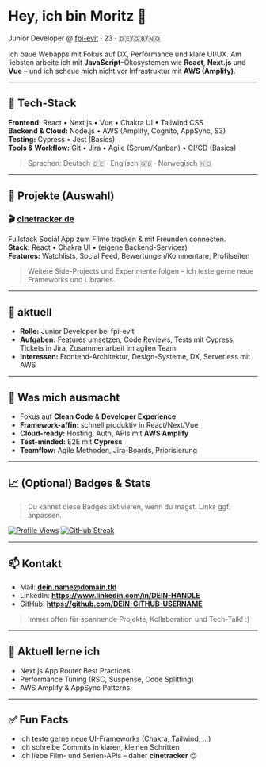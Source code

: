 # Hey, ich bin Moritz 👋

Junior Developer @ [fpi-evit](https://fpi-evit.de) · 23 · 🇩🇪/🇬🇧/🇳🇴

Ich baue Webapps mit Fokus auf DX, Performance und klare UI/UX. Am liebsten arbeite ich mit **JavaScript**–Ökosystemen wie **React**, **Next.js** und **Vue** – und ich scheue mich nicht vor Infrastruktur mit **AWS (Amplify)**.

---

## 🔧 Tech-Stack

**Frontend:** React • Next.js • Vue • Chakra UI • Tailwind CSS  
**Backend & Cloud:** Node.js • AWS (Amplify, Cognito, AppSync, S3)  
**Testing:** Cypress • Jest (Basics)  
**Tools & Workflow:** Git • Jira • Agile (Scrum/Kanban) • CI/CD (Basics)

> Sprachen: Deutsch 🇩🇪 · Englisch 🇬🇧 · Norwegisch 🇳🇴

---

## 🚀 Projekte (Auswahl)

### 🎬 [cinetracker.de](https://cinetracker.de)

Fullstack Social App zum Filme tracken & mit Freunden connecten.  
**Stack:** React • Chakra UI • (eigene Backend-Services)  
**Features:** Watchlists, Social Feed, Bewertungen/Kommentare, Profilseiten

> Weitere Side-Projects und Experimente folgen – ich teste gerne neue Frameworks und Libraries.

---

## 💼 aktuell

- **Rolle:** Junior Developer bei fpi-evit
- **Aufgaben:** Features umsetzen, Code Reviews, Tests mit Cypress, Tickets in Jira, Zusammenarbeit im agilen Team
- **Interessen:** Frontend-Architektur, Design-Systeme, DX, Serverless mit AWS

---

## 🧠 Was mich ausmacht

- Fokus auf **Clean Code** & **Developer Experience**
- **Framework-affin:** schnell produktiv in React/Next/Vue
- **Cloud-ready:** Hosting, Auth, APIs mit **AWS Amplify**
- **Test-minded:** E2E mit **Cypress**
- **Teamflow:** Agile Methoden, Jira-Boards, Priorisierung

---

## 📈 (Optional) Badges & Stats

> Du kannst diese Badges aktivieren, wenn du magst. Links ggf. anpassen.

[![Profile Views](https://komarev.com/ghpvc/?username=DEIN-GITHUB-USERNAME&style=flat)](https://github.com/DEIN-GITHUB-USERNAME)
[![GitHub Streak](https://streak-stats.demolab.com?user=DEIN-GITHUB-USERNAME)](https://git.io/streak-stats)

---

## 📫 Kontakt

- Mail: **dein.name@domain.tld**
- LinkedIn: **https://www.linkedin.com/in/DEIN-HANDLE**
- GitHub: **https://github.com/DEIN-GITHUB-USERNAME**

> Immer offen für spannende Projekte, Kollaboration und Tech-Talk! :)

---

## 🌱 Aktuell lerne ich

- Next.js App Router Best Practices
- Performance Tuning (RSC, Suspense, Code Splitting)
- AWS Amplify & AppSync Patterns

---

## ✅ Fun Facts

- Ich teste gerne neue UI-Frameworks (Chakra, Tailwind, …)
- Ich schreibe Commits in klaren, kleinen Schritten
- Ich liebe Film- und Serien-APIs – daher **cinetracker** 😉
